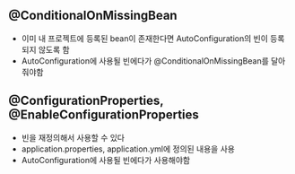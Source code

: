 ## @ConditionalOnMissingBean
- 이미 내 프로젝트에 등록된 bean이 존재한다면 AutoConfiguration의 빈이 등록되지 않도록 함
- AutoConfiguration에 사용될 빈에다가 @ConditionalOnMissingBean를 달아줘야함

## @ConfigurationProperties, @EnableConfigurationProperties
- 빈을 재정의해서 사용할 수 있다
- application.properties, application.yml에 정의된 내용을 사용 
- AutoConfiguration에 사용될 빈에다가 사용해야함